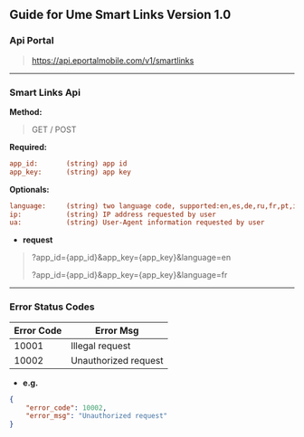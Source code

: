 ## Guide for Ume Smart Links Version 1.0

### Api Portal 

> https://api.eportalmobile.com/v1/smartlinks

------

### Smart Links Api

**Method:**

> GET / POST

 **Required:**

```ini
app_id:       (string) app id
app_key:      (string) app key
```

**Optionals:** 

```ini
language:     (string) two language code, supported:en,es,de,ru,fr,pt,it,etc. default is en
ip:           (string) IP address requested by user
ua:           (string) User-Agent information requested by user
```

- **request**

> ?app_id={app_id}&app_key={app_key}&language=en
>
> ?app_id={app_id}&app_key={app_key}&language=fr

------

### Error Status Codes

| **Error Code** | **Error Msg**        |
| -------------- | -------------------- |
| 10001          | Illegal request      |
| 10002          | Unauthorized request |

- **e.g.**

```json
{
	"error_code": 10002,
	"error_msg": "Unauthorized request"
}
```

